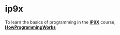 # ip9x
To learn the basics of programming in the [**IP9X**](https://github.com/HowProgrammingWorks/Index/blob/master/IP9X.md) course, [**HowProgrammingWorks**](https://github.com/HowProgrammingWorks)

